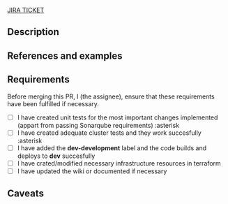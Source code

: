 [JIRA TICKET](https://issues.corp.twilio.com/browse/ONP-XXX)

## Description

## References and examples

## Requirements
Before merging this PR, I (the assignee), ensure that these requirements have been fulfilled if necessary.

- [ ] I have created unit tests for the most important changes implemented (appart from passing Sonarqube requirements) :asterisk
- [ ] I have created adequate cluster tests and they work succesfully :asterisk
- [ ] I have added the **dev-development** label and the code builds and deploys to **dev** succesfully
- [ ] I have crated/modified necessary infrastructure resources in terraform
- [ ] I have updated the wiki or documented if necessary

## Caveats
